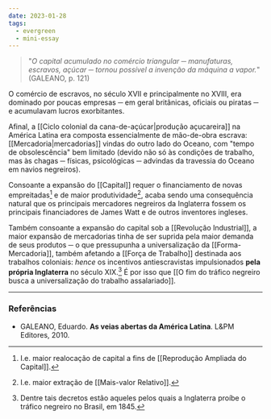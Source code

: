 ```yaml
---
date: 2023-01-28
tags:
  - evergreen
  - mini-essay
---
```

> "*O capital acumulado no comércio triangular ─ manufaturas, escravos, açúcar ─ tornou possível a invenção da máquina a vapor.*" (GALEANO, p. 121)

O comércio de escravos, no século XVII e principalmente no XVIII, era dominado por poucas empresas ─ em geral britânicas, oficiais ou piratas ─ e acumulavam lucros exorbitantes. 

Afinal, a [[Ciclo colonial da cana-de-açúcar|produção açucareira]] na América Latina era composta essencialmente de mão-de-obra escrava: [[Mercadoria|mercadorias]] vindas do outro lado do Oceano, com "tempo de obsolescência" bem limitado (devido não só às condições de trabalho, mas às chagas ─ físicas, psicológicas ─ advindas da travessia do Oceano em navios negreiros).

Consoante a expansão do [[Capital]] requer o financiamento de novas empreitadas[^1] e de maior produtividade[^2], acaba sendo uma consequência natural que os principais mercadores negreiros da Inglaterra fossem os principais financiadores de James Watt e de outros inventores ingleses.

Também consoante a expansão do capital sob a [[Revolução Industrial]], a maior expansão de mercadorias tinha de ser suprida pela maior demanda de seus produtos ─ o que pressupunha a universalização da [[Forma-Mercadoria]], também afetando a [[Força de Trabalho]] destinada aos trabalhos coloniais: *hence* os incentivos antiescravistas impulsionados **pela própria Inglaterra** no século XIX.[^3] É por isso que [[O fim do tráfico negreiro busca a universalização do trabalho assalariado]].

---
### Referências
- GALEANO, Eduardo. **As veias abertas da América Latina**. L&PM Editores, 2010.

[^1]: I.e. maior realocação de capital a fins de [[Reprodução Ampliada do Capital]].
[^2]: I.e. maior extração de [[Mais-valor Relativo]].
[^3]: Dentre tais decretos estão aqueles pelos quais a Inglaterra proíbe o tráfico negreiro no Brasil, em 1845. 
